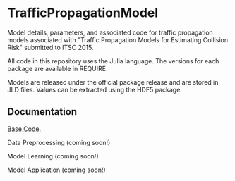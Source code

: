 # TrafficPropagationModel
Model details, parameters, and associated code for traffic propagation models associated with "Traffic Propagation Models for Estimating Collision Risk" submitted to ITSC 2015.

All code in this repository uses the Julia language. The versions for each package are available in REQUIRE.

Models are released under the official package release and are stored in JLD files. Values can be extracted using the HDF5 package.

## Documentation

[Base Code](http://nbviewer.ipython.org/github/sisl/TrafficPropagationModel/blob/master/src/base/BaseCode.ipynb).

Data Preprocessing (coming soon!)

Model Learning (coming soon!)

Model Application (coming soon!)
